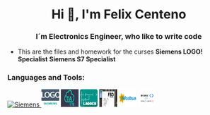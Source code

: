 <h1 align="center">Hi 👋, I'm Felix Centeno</h1>
<h3 align="center">I´m Electronics Engineer, who like to write code</h3>

-  This are the files and homework for the curses
 **Siemens LOGO! Specialist** 
 **Siemens S7 Specialist** 


<h3 align="left">Languages and Tools:</h3>
<p align="left">  
<a href="https://www.siemens.com" target="_blank" rel="noreferrer"> <img src="="/images_and_logos/Color-Siemens-Logo.jpg" alt="Siemens" width="40" height="40"/> </a> 
<img src="/images_and_logos/siemens-logo-logo.svg" alt="Logo!8" width="40" height="40"/> 
<img src="/images_and_logos/3415_0.jpg" alt="Tia Portal" width="40" height="40"/>
<img src="/images_and_logos/Ladder_logo.png" alt="Ladder" width="40" height="40"/>
<img src="/images_and_logos/FBD.jpg" alt="FBD" width="40" height="40"/>
<img src="/images_and_logos/modbus.png" alt="Modbus" width="40" height="40"/>
<img src="/images_and_logos/openplc.png" alt="Open PLC" width="40" height="40"/>
</p>
